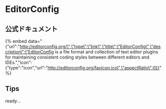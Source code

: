 # EditorConfig

## 公式ドキュメント

{% embed data="{\"url\":\"http://editorconfig.org/\",\"type\":\"link\",\"title\":\"EditorConfig\",\"description\":\"EditorConfig is a file format and collection of text editor plugins for maintaining consistent coding styles between different editors and IDEs.\",\"icon\":{\"type\":\"icon\",\"url\":\"http://editorconfig.org/favicon.ico\",\"aspectRatio\":0}}" %}

## Tips

ready...

